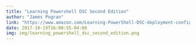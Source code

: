 ```yaml
---
title: "Learning Powershell DSC Second Edition"
author: "James Pogran"
link: "https://www.amazon.com/Learning-PowerShell-DSC-deployment-configuration/dp/1787287246"
date: 2017-10-19T16:00:55-04:00
img: img/learning_powershell_dsc_second_edition.png
---
```

